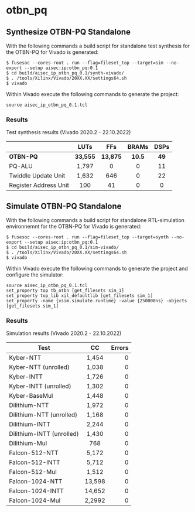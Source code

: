 # otbn_pq

## Synthesize OTBN-PQ Standalone

With the following commands a build script for standalone test synthesis for the OTBN-PQ for Vivado is generated:
```console
$ fusesoc --cores-root . run --flag=fileset_top --target=sim --no-export --setup aisec:ip:otbn_pq:0.1
$ cd build/aisec_ip_otbn_pq_0.1/synth-vivado/
$ . /tools/Xilinx/Vivado/20XX.XX/settings64.sh
$ vivado
```

Within Vivado execute the following commands to generate the project:
```console
source aisec_ip_otbn_pq_0.1.tcl
```

### Results
Test synthesis results (Vivado 2020.2 - 22.10.2022)

|                          | LUTs          | FFs           | BRAMs         | DSPs          | 
| -------------------------|:-------------:|:-------------:|:-------------:|:-------------:|
| **OTBN-PQ**              | **33,555**    | **13,875**    | **10.5**      | **49**        |
| PQ-ALU                   | 1,797         | 0             | 0             | 11            |
| Twiddle Update Unit      | 1,632         | 646           | 0             | 22            |
| Register Address Unit    | 100           | 41            | 0             | 0             |


## Simulate OTBN-PQ Standalone

With the following commands a build script for standalone RTL-simulation environnemnt for the OTBN-PQ for Vivado is generated:
```console
$ fusesoc --cores-root . run --flag=fileset_top --target=synth --no-export --setup aisec:ip:otbn_pq:0.1
$ cd build/aisec_ip_otbn_pq_0.1/sim-vivado/
$ . /tools/Xilinx/Vivado/20XX.XX/settings64.sh
$ vivado
```

Within Vivado execute the following commands to generate the project and configure the simulator:

```console
source aisec_ip_otbn_pq_0.1.tcl
set_property top tb_otbn [get_filesets sim_1]
set_property top_lib xil_defaultlib [get_filesets sim_1]
set_property -name {xsim.simulate.runtime} -value {250000ns} -objects [get_filesets sim_1]
```

### Results
Simulation results (Vivado 2020.2 - 22.10.2022)

| Test                     | CC            | Errors  |
| -------------------------|:-------------:| -----:|
| Kyber-NTT                | 1,454         | 0 |
| Kyber-NTT (unrolled)     | 1,038         | 0 |
| Kyber-INTT 	           | 1,726         | 0 |
| Kyber-INTT (unrolled)    | 1,302         | 0 |
| Kyber-BaseMul            | 1,448         | 0 |
| Dilithium-NTT            | 1,972         | 0 |
| Dilithium-NTT (unrolled) | 1,168         | 0 |
| Dilithium-INTT           | 2,244         | 0 |
| Dilithium-INTT (unrolled)| 1,430         | 0 |
| Dilithium-Mul            | 768           | 0 |
| Falcon-512-NTT           | 5,172         | 0 |
| Falcon-512-INTT          | 5,712         | 0 |
| Falcon-512-Mul           | 1,512         | 0 |
| Falcon-1024-NTT          | 13,598        | 0 |
| Falcon-1024-INTT         | 14,652        | 0 |
| Falcon-1024-Mul          | 2,2992        | 0 |

